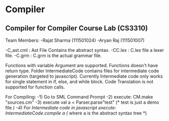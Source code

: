 # Compiler
## Compiler for Compiler Course Lab (CS3310)


Team Members:
-Rajat Sharma (111501024)
-Aryan Raj (111501007)


-C_ast.cml : Ast File Contains the abstract syntax. 
-CC.lex : C.lex file a lexer file. 
-C.grm : C.grm is the actual grammar file.


Functions with variable Argument are supported. Functions doesn't have return type.
Folder IntermediateCode contains files for intermediate code generation (targeted to javascript). Currently Intermediate code only works for single statement in if, else, and while block. Code Translation is not supported for function calls.

For Compiling: -1) Go to SML Command Prompt -2) execute: CM.make "sources.cm" -3) execute val a = Parser.parse"test" (* test is just a demo file *) -4) For Intermediate code in javascript execute: IntermediateCode.compile a (* where a is the abstract syntax tree *)

